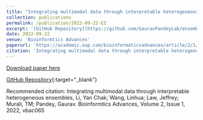 ```yaml
---
title: "Integrating multimodal data through interpretable heterogeneous ensembles"
collection: publications
permalink: /publication/2022-09-22-EI
excerpt: '[GitHub Repository](https://github.com/GauravPandeyLab/ensemble_integration){:target=&quot;_blank&quot;}'
date: 2022-09-22
venue: 'Bioinformtics Advances'
paperurl: 'https://academic.oup.com/bioinformaticsadvances/article/2/1/vbac065/6696243'
citation: 'Integrating multimodal data through interpretable heterogeneous ensembles, Li, Yan Chak; Wang, Linhua; Law, Jeffrey; Murali, TM; Pandey, Gaurav. Bioinformtics Advances, Volume 2, Issue 1, 2022, vbac065'
---
```


<a href='https://academic.oup.com/bioinformaticsadvances/article/2/1/vbac065/6696243'>Download paper here</a>

[GitHub Repository](https://github.com/GauravPandeyLab/ensemble_integration){:target=&quot;_blank&quot;}

Recommended citation: Integrating multimodal data through interpretable heterogeneous ensembles, Li, Yan Chak; Wang, Linhua; Law, Jeffrey; Murali, TM; Pandey, Gaurav. Bioinformtics Advances, Volume 2, Issue 1, 2022, vbac065
